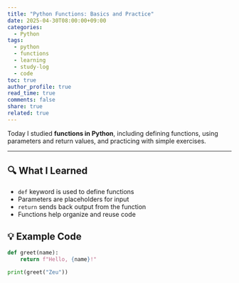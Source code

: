 ```yaml
---
title: "Python Functions: Basics and Practice"
date: 2025-04-30T08:00:00+09:00
categories:
  - Python
tags:
  - python
  - functions
  - learning
  - study-log
  - code
toc: true
author_profile: true
read_time: true
comments: false
share: true
related: true
---
```


Today I studied **functions in Python**, including defining functions, using parameters and return values, and practicing with simple exercises.

---

## 🔍 What I Learned

- `def` keyword is used to define functions
- Parameters are placeholders for input
- `return` sends back output from the function
- Functions help organize and reuse code

## 💡 Example Code

```python
def greet(name):
    return f"Hello, {name}!"

print(greet("Zeu"))
``` 
